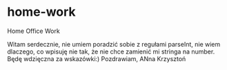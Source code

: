 # home-work
Home Office Work

Witam serdecznie, nie umiem poradzić sobie z regułami parseInt, nie wiem dlaczego, co wpisuję nie tak, że nie chce zamienić mi stringa na number. Będę wdzięczna za wskazówki:)
Pozdrawiam,
ANna Krzysztoń
